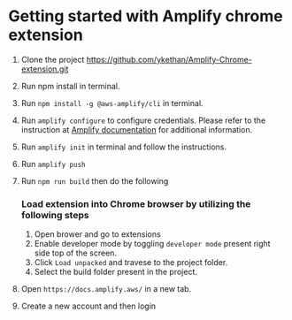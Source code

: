 # Getting started with Amplify chrome extension

1. Clone the project https://github.com/ykethan/Amplify-Chrome-extension.git
2. Run npm install in terminal.
3. Run `npm install -g @aws-amplify/cli` in terminal.
4. Run `amplify configure` to configure credentials. 
Please refer to the instruction at [Amplify documentation]("https://docs.amplify.aws/cli/start/install/#option-2-follow-the-instructions") for additional information.
5. Run `amplify init` in terminal and follow the instructions.
6. Run `amplify push`
7. Run `npm run build` then do the following
    ### Load extension into Chrome browser by utilizing the following steps
    1. Open brower and go to extensions
    2. Enable developer mode by toggling `developer mode` present right side top of the screen.
    3. Click `Load unpacked` and travese to the project folder.
    4. Select the build folder present in the project.

8. Open `https://docs.amplify.aws/` in a new tab.
9. Create a new account and then login 
